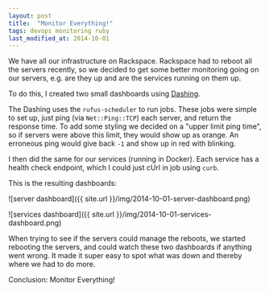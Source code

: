 ```yaml
---
layout: post
title:  "Monitor Everything!"
tags: devops monitoring ruby
last_modified_at: 2014-10-01
---
```


We have all our infrastructure on Rackspace.
Rackspace had to reboot all the servers recently, so we decided to get some better monitoring going on our servers, e.g. are they up and are the services running on them up.

To do this, I created two small dashboards using [Dashing](https://github.com/Shopify/dashing).

The Dashing uses the `rufus-scheduler` to run jobs.
These jobs were simple to set up, just ping (via `Net::Ping::TCP`) each server, and return the response time.
To add some styling we decided on a "upper limit ping time", so if servers were above this limit, they would show up as orange.
An erroneous ping would give back `-1` and show up in red with blinking.

I then did the same for our services (running in Docker).
Each service has a health check endpoint, which I could just cUrl in job using `curb`.

This is the resulting dashboards:

![server dashboard]({{ site.url }}/img/2014-10-01-server-dashboard.png)

![services dashboard]({{ site.url }}/img/2014-10-01-services-dashboard.png)

When trying to see if the servers could manage the reboots, we started rebooting the servers, and could watch these two dashboards if anything went wrong.
It made it super easy to spot what was down and thereby where we had to do more.

Conclusion: Monitor Everything!
